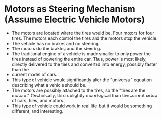 # Motors as Steering Mechanism (Assume Electric Vehicle Motors)

- The motors are located where the tires would be. Four motors for four tires. The motors each control the tires and the motors stop the vehicle.
- The vehicle has no brakes and no steering.
- The motors do the braking and the steering.
- The traditional engine of a vehicle is made smaller to only power the tires instead of powering the entire car. Thus, power is most likely, directly delivered to the tires and converted into energy, possibly faster than the
- current model of cars.
- This type of vehicle would significantly alter the "universal" equation describing what a vehicle should be.
- The motors are possibly attached to the tires, so the "tires are the motors." (Technically, this is slightly more logical than the current setup of cars, tires, and motors.)
- This type of vehicle could work in real life, but it would be something different, and interesting.

